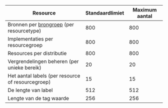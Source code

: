Resource|Standaardlimiet|Maximum aantal
---|---|---
Bronnen per [brongroep](../articles/resource-group-overview.md#resource-groups) (per resourcetype)|800|800
Implementaties per resourcegroep|800|800
Resources per distributie|800|800
Vergrendelingen beheren (per unieke bereik)|20|20
Het aantal labels (per resource of resourcegroep)|15|15
De lengte van label|512|512
Lengte van de tag waarde|256|256
